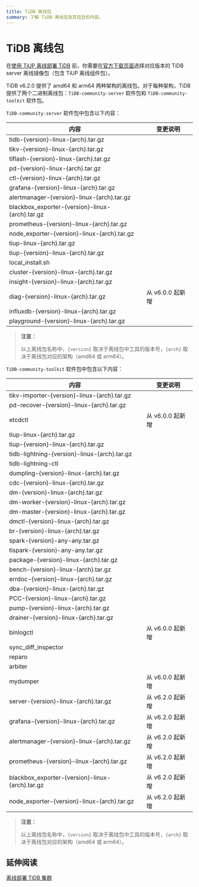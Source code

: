 ```yaml
---
title: TiDB 离线包
summary: 了解 TiDB 离线包及其包含的内容。
---
```


# TiDB 离线包

在[使用 TiUP 离线部署 TiDB](/production-deployment-using-tiup.md#离线部署) 前，你需要在[官方下载页面](https://pingcap.com/zh/product#SelectProduct)选择对应版本的 TiDB server 离线镜像包（包含 TiUP 离线组件包）。

TiDB v6.2.0 提供了 amd64 和 arm64 两种架构的离线包。对于每种架构，TiDB 提供了两个二进制离线包：`TiDB-community-server` 软件包和 `TiDB-community-toolkit` 软件包。

`TiDB-community-server` 软件包中包含以下内容：

| 内容 | 变更说明 |
|---|---|
| tidb-{version}-linux-{arch}.tar.gz |  |
| tikv-{version}-linux-{arch}.tar.gz |  |
| tiflash-{version}-linux-{arch}.tar.gz |  |
| pd-{version}-linux-{arch}.tar.gz |  |
| ctl-{version}-linux-{arch}.tar.gz |  |
| grafana-{version}-linux-{arch}.tar.gz |  |
| alertmanager-{version}-linux-{arch}.tar.gz |  |
| blackbox_exporter-{version}-linux-{arch}.tar.gz |  |
| prometheus-{version}-linux-{arch}.tar.gz |  |
| node_exporter-{version}-linux-{arch}.tar.gz |  |
| tiup-linux-{arch}.tar.gz |  |
| tiup-{version}-linux-{arch}.tar.gz |  |
| local_install.sh |  |
| cluster-{version}-linux-{arch}.tar.gz |  |
| insight-{version}-linux-{arch}.tar.gz |  |
| diag-{version}-linux-{arch}.tar.gz | 从 v6.0.0 起新增 |
| influxdb-{version}-linux-{arch}.tar.gz |  |
| playground-{version}-linux-{arch}.tar.gz |  |

> **注意：**
>
> 以上离线包名称中，`{version}` 取决于离线包中工具的版本号，`{arch}` 取决于离线包对应的架构（amd64 或 arm64）。

`TiDB-community-toolkit` 软件包中包含以下内容：

| 内容 | 变更说明 |
|---|---|
| tikv-importer-{version}-linux-{arch}.tar.gz |  |
| pd-recover-{version}-linux-{arch}.tar.gz |  |
| etcdctl | 从 v6.0.0 起新增 |
| tiup-linux-{arch}.tar.gz |  |
| tiup-{version}-linux-{arch}.tar.gz |  |
| tidb-lightning-{version}-linux-{arch}.tar.gz |  |
| tidb-lightning-ctl |  |
| dumpling-{version}-linux-{arch}.tar.gz |  |
| cdc-{version}-linux-{arch}.tar.gz |  |
| dm-{version}-linux-{arch}.tar.gz |  |
| dm-worker-{version}-linux-{arch}.tar.gz |  |
| dm-master-{version}-linux-{arch}.tar.gz |  |
| dmctl-{version}-linux-{arch}.tar.gz |  |
| br-{version}-linux-{arch}.tar.gz |  |
| spark-{version}-any-any.tar.gz |  |
| tispark-{version}-any-any.tar.gz |  |
| package-{version}-linux-{arch}.tar.gz |  |
| bench-{version}-linux-{arch}.tar.gz |  |
| errdoc-{version}-linux-{arch}.tar.gz |  |
| dba-{version}-linux-{arch}.tar.gz |  |
| PCC-{version}-linux-{arch}.tar.gz |  |
| pump-{version}-linux-{arch}.tar.gz |  |
| drainer-{version}-linux-{arch}.tar.gz |  |
| binlogctl | 从 v6.0.0 起新增 |
| sync_diff_inspector |  |
| reparo |  |
| arbiter |  |
| mydumper | 从 v6.0.0 起新增 |
| server-{version}-linux-{arch}.tar.gz | 从 v6.2.0 起新增 |
| grafana-{version}-linux-{arch}.tar.gz | 从 v6.2.0 起新增 |
| alertmanager-{version}-linux-{arch}.tar.gz | 从 v6.2.0 起新增 |
| prometheus-{version}-linux-{arch}.tar.gz | 从 v6.2.0 起新增  |
| blackbox_exporter-{version}-linux-{arch}.tar.gz | 从 v6.2.0 起新增 |
| node_exporter-{version}-linux-{arch}.tar.gz | 从 v6.2.0 起新增 |

> **注意：**
>
> 以上离线包名称中，`{version}` 取决于离线包中工具的版本号，`{arch}` 取决于离线包对应的架构（amd64 或 arm64）。

## 延伸阅读

[离线部署 TiDB 集群](/production-deployment-using-tiup.md#离线部署)
